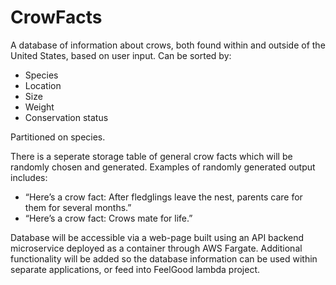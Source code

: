 # CrowFacts
A database of information about crows, both found within and outside of the United States, based on user input. Can be sorted by:
- Species
- Location
- Size
- Weight
- Conservation status

Partitioned on species.

There is a seperate storage table of general crow facts which will be randomly chosen and generated. Examples of randomly generated output includes:
- “Here’s a crow fact: After fledglings leave the nest, parents care for them for several months.”
- “Here’s a crow fact: Crows mate for life.”

Database will be accessible via a web-page built using an API backend microservice deployed as a container through AWS Fargate. Additional functionality will be added so the database information can be used within separate applications, or feed into FeelGood lambda project.
